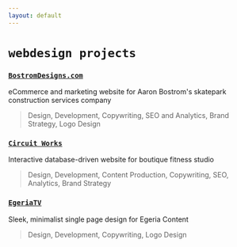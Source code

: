 ```yaml
---
layout: default
---
```


# `webdesign projects`

### [`BostromDesigns.com`](http://www.bostromdesigns.com)
eCommerce and marketing website for Aaron Bostrom's skatepark construction services company
> Design, Development, Copywriting, SEO and Analytics, Brand Strategy, Logo Design

### [`Circuit Works`](http://circuitworksla.com)
Interactive database-driven website for boutique fitness studio
> Design, Development, Content Production, Copywriting, SEO, Analytics, Brand Strategy

### [`EgeriaTV`](https://egeriatv.com)
Sleek, minimalist single page design for Egeria Content
> Design, Development, Copywriting, Logo Design
